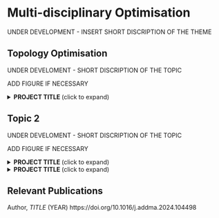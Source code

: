 <h1>  Multi-disciplinary Optimisation </h1>
<div style="text-align: justify"> 
UNDER DEVELOPMENT - INSERT SHORT DISCRIPTION OF THE THEME
</div>

<h2 id="DATAML"> Topology Optimisation </h2>
UNDER DEVELOMENT - SHORT DISCRIPTION OF THE TOPIC

ADD FIGURE IF NECESSARY

<details>
<summary> <b id="add_id"> PROJECT TITLE </b> (click to expand) </summary>
INSERT DESCRIPTION AND FIGURE(S)

<b> Relevant Publication(s): </b>

Author, <i> TITLE </i> (YEAR) https://doi.org/10.1016/j.addma.2024.104498
</details>

<h2 id="DATAML"> Topic 2 </h2>
UNDER DEVELOMENT - SHORT DISCRIPTION OF THE TOPIC

ADD FIGURE IF NECESSARY

<details>
<summary> <b id="add_id"> PROJECT TITLE </b> (click to expand) </summary>
INSERT DESCRIPTION AND FIGURE(S)

<b> Relevant Publication(s): </b>

Author, <i> TITLE </i> (YEAR) https://doi.org/10.1016/j.addma.2024.104498
</details>

</details>

<!-- <hr -->

<details>
<summary> <b id="add_id"> PROJECT TITLE </b> (click to expand) </summary>
INSERT DESCRIPTION AND FIGURE(S)

<b> Relevant Publication(s): </b>

Author, <i> TITLE </i> (YEAR) https://doi.org/10.1016/j.addma.2024.104498
</details>



<h2 id="MDO_Publications"> Relevant Publications </h2>
Author, <i> TITLE </i> (YEAR) https://doi.org/10.1016/j.addma.2024.104498